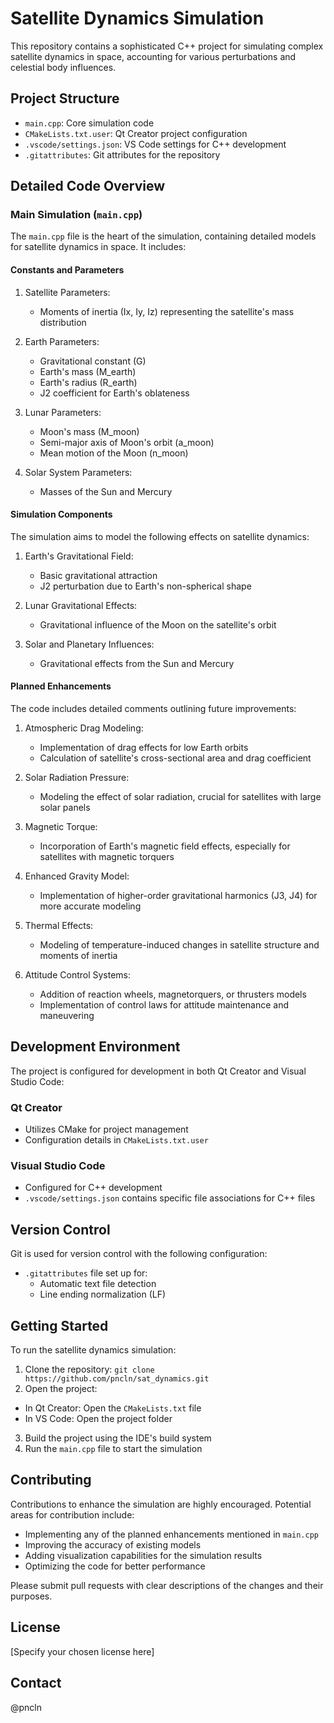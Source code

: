 # Satellite Dynamics Simulation

This repository contains a sophisticated C++ project for simulating complex satellite dynamics in space, accounting for various perturbations and celestial body influences.

## Project Structure

- `main.cpp`: Core simulation code
- `CMakeLists.txt.user`: Qt Creator project configuration
- `.vscode/settings.json`: VS Code settings for C++ development
- `.gitattributes`: Git attributes for the repository

## Detailed Code Overview

### Main Simulation (`main.cpp`)

The `main.cpp` file is the heart of the simulation, containing detailed models for satellite dynamics in space. It includes:

#### Constants and Parameters

1. Satellite Parameters:
   - Moments of inertia (Ix, Iy, Iz) representing the satellite's mass distribution

2. Earth Parameters:
   - Gravitational constant (G)
   - Earth's mass (M_earth)
   - Earth's radius (R_earth)
   - J2 coefficient for Earth's oblateness

3. Lunar Parameters:
   - Moon's mass (M_moon)
   - Semi-major axis of Moon's orbit (a_moon)
   - Mean motion of the Moon (n_moon)

4. Solar System Parameters:
   - Masses of the Sun and Mercury

#### Simulation Components

The simulation aims to model the following effects on satellite dynamics:

1. Earth's Gravitational Field:
   - Basic gravitational attraction
   - J2 perturbation due to Earth's non-spherical shape

2. Lunar Gravitational Effects:
   - Gravitational influence of the Moon on the satellite's orbit

3. Solar and Planetary Influences:
   - Gravitational effects from the Sun and Mercury

#### Planned Enhancements

The code includes detailed comments outlining future improvements:

1. Atmospheric Drag Modeling:
   - Implementation of drag effects for low Earth orbits
   - Calculation of satellite's cross-sectional area and drag coefficient

2. Solar Radiation Pressure:
   - Modeling the effect of solar radiation, crucial for satellites with large solar panels

3. Magnetic Torque:
   - Incorporation of Earth's magnetic field effects, especially for satellites with magnetic torquers

4. Enhanced Gravity Model:
   - Implementation of higher-order gravitational harmonics (J3, J4) for more accurate modeling

5. Thermal Effects:
   - Modeling of temperature-induced changes in satellite structure and moments of inertia

6. Attitude Control Systems:
   - Addition of reaction wheels, magnetorquers, or thrusters models
   - Implementation of control laws for attitude maintenance and maneuvering

## Development Environment

The project is configured for development in both Qt Creator and Visual Studio Code:

### Qt Creator
- Utilizes CMake for project management
- Configuration details in `CMakeLists.txt.user`

### Visual Studio Code
- Configured for C++ development
- `.vscode/settings.json` contains specific file associations for C++ files

## Version Control

Git is used for version control with the following configuration:

- `.gitattributes` file set up for:
  - Automatic text file detection
  - Line ending normalization (LF)

## Getting Started

To run the satellite dynamics simulation:

1. Clone the repository:
```git clone https://github.com/pncln/sat_dynamics.git```
2. Open the project:
- In Qt Creator: Open the `CMakeLists.txt` file
- In VS Code: Open the project folder
3. Build the project using the IDE's build system
4. Run the `main.cpp` file to start the simulation

## Contributing

Contributions to enhance the simulation are highly encouraged. Potential areas for contribution include:

- Implementing any of the planned enhancements mentioned in `main.cpp`
- Improving the accuracy of existing models
- Adding visualization capabilities for the simulation results
- Optimizing the code for better performance

Please submit pull requests with clear descriptions of the changes and their purposes.

## License

[Specify your chosen license here]

## Contact
@pncln
